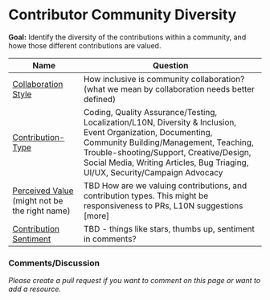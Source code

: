 # Contributor Community Diversity

**Goal:** Identify the diversity of the contributions within a community, and howe those different contributions are valued.

Name | Question
--- | ---
[Collaboration Style](collaboration-style.md) | How inclusive is community collaboration? (what we mean by collaboration needs better defined)
[Contribution-Type](contribution-type.md) | Coding, Quality Assurance/Testing, Localization/L10N, Diversity & Inclusion, Event Organization, Documenting, Community Building/Management, Teaching, Trouble-shooting/Support, Creative/Design, Social Media, Writing Articles, Bug Triaging, UI/UX, Security/Campaign Advocacy
[Perceived Value](perceived-value.md) (might not be the right name) | TBD How are we valuing contributions, and contribution types.  This might be responsiveness to PRs, L10N suggestions [more]
[Contribution Sentiment](contribution-sentiment.md) | TBD - things like stars, thumbs up, sentiment in comments?


### Comments/Discussion

_Please create a pull request if you want to comment on this page or want to add a resource._
